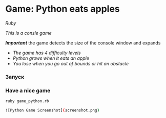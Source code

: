 # Game: Python eats apples

*Ruby*

*This is a consle game*

***Important*** the game detects the size of the console window and expands 

- *The game has 4 difficulty levels*
- *Python grows when it eats an apple*
- *You lose when you go out of bounds or hit an obstacle*

### Запуск

### Have a nice game

```bash
ruby game_python.rb

![Python Game Screenshot](screenshot.png)